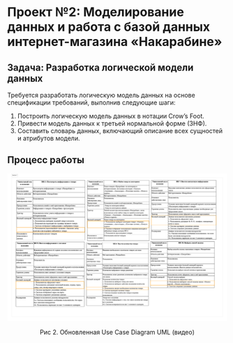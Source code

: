 # Проект №2: Моделирование данных и работа с базой данных интернет-магазина «Накарабине»

## Задача: Разработка логической модели данных

Требуется разработать логическую модель данных на основе спецификации требований, выполнив следующие шаги:

1.  Построить логическую модель данных в нотации Crow’s Foot.
2.  Привести модель данных к третьей нормальной форме (3НФ).
3.  Составить словарь данных, включающий описание всех сущностей и атрибутов модели.

## Процесс работы

![Обновленная диаграмма UML](https://github.com/EVTrukhina/practicum_Y/blob/main/Прецеденты%20в%20табличном%20варианте.png)
<p align="center">Рис 2. Обновленная Use Case Diagram UML (видео)</p>

